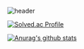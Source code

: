 ![header](https://capsule-render.vercel.app/api?type=egg&color=auto&text=%20SoheeHa%20%20&height=200&fontSize=100)

[![Solved.ac Profile](http://mazassumnida.wtf/api/v2/generate_badge?boj=hyrax)](https://solved.ac/hyrax/)


[![Anurag's github stats](https://github-readme-stats.vercel.app/api?username=ihyraxi&show_icons=true&theme={theme})](https://github.com/ihyraxi/github-readme-stats)

